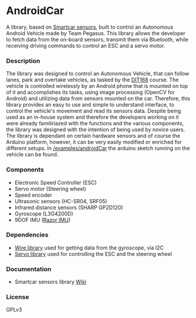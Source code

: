 # AndroidCar
A library, based on [Smartcar sensors], built to control an Autonomous Android Vehicle made by Team Pegasus. This library allows the developer to fetch data from the on-board sensors, transmit them via Bluetooth, while receiving driving commands to control an ESC and a servo motor.

### Description
The library was designed to control an Autonomous Vehicle, that can follow lanes, park and overtake vehicles, as tasked by the [DIT168] course. The vehicle is controlled wirelessly by an Android phone that is mounted on top of it and accomplishes its tasks, using image processing (OpenCV for Android) and utilizing data from sensors mounted on the car.
Therefore, this library provides an easy to use and simple to understand interface, to control the vehicle's movement and read its sensors data. Despite being used as an in-house system and therefore the developers working on it were already familiriazed with the functions and the various components, the library was designed with the intention of being used by novice users.
The library is dependant on certain hardware sensors and of course the Arduino platform, however, it can be very easily modified or enriched for different setups. In [/examples/androidCar] the arduino sketch running on the vehicle can be found.

### Components
- Electronic Speed Controller (ESC)
- Servo motor (Steering wheel)
- Speed encoder
- Ultrasonic sensors (HC-SR04, SRF05)
- Infrared distance sensors (SHARP GP2D120)
- Gyroscope (L3G4200D)
- 9DOF IMU ([Razor IMU])

### Dependencies
- [Wire library](http://arduino.cc/en/reference/Wire) used for getting data from the gyroscope, via I2C
- [Servo library](http://www.arduino.cc/en/Reference/Servo) used for controlling the ESC and the steering wheel

### Documentation
- Smartcar sensors library [Wiki]

[/examples/androidCar]:https://github.com/ylmzcaglar/AndroidCar/tree/master/examples/androidCar
[Razor IMU]:https://www.sparkfun.com/products/10736
[Smartcar sensors]:https://github.com/platisd/smartcar_sensors
[Wiki]:https://github.com/platisd/smartcar_sensors/wiki
[DIT168]:http://gul.gu.se/public/courseId/66254/coursePath/46831/ecp/lang-en/publicPage.do

### License
GPLv3